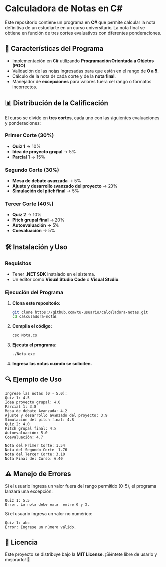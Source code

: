 # Calculadora de Notas en C#

Este repositorio contiene un programa en **C#** que permite calcular la nota definitiva de un estudiante en un curso universitario. La nota final se obtiene en función de tres cortes evaluativos con diferentes ponderaciones.

## 📌 Características del Programa
- Implementación en **C#** utilizando **Programación Orientada a Objetos (POO)**.
- Validación de las notas ingresadas para que estén en el rango de **0 a 5**.
- Cálculo de la nota de cada corte y de la **nota final**.
- Manejador de **excepciones** para valores fuera del rango o formatos incorrectos.

## 📊 Distribución de la Calificación
El curso se divide en **tres cortes**, cada uno con las siguientes evaluaciones y ponderaciones:

### **Primer Corte (30%)**
- **Quiz 1** → 10%
- **Idea de proyecto grupal** → 5%
- **Parcial 1** → 15%

### **Segundo Corte (30%)**
- **Mesa de debate avanzada** → 5%
- **Ajuste y desarrollo avanzado del proyecto** → 20%
- **Simulación del pitch final** → 5%

### **Tercer Corte (40%)**
- **Quiz 2** → 10%
- **Pitch grupal final** → 20%
- **Autoevaluación** → 5%
- **Coevaluación** → 5%

## 🛠 Instalación y Uso
### **Requisitos**
- Tener **.NET SDK** instalado en el sistema.
- Un editor como **Visual Studio Code** o **Visual Studio**.

### **Ejecución del Programa**
1. **Clona este repositorio:**
   ```bash
   git clone https://github.com/tu-usuario/calculadora-notas.git
   cd calculadora-notas
   ```
2. **Compila el código:**
   ```bash
   csc Nota.cs
   ```
3. **Ejecuta el programa:**
   ```bash
   ./Nota.exe
   ```
4. **Ingresa las notas cuando se soliciten.**

## 🔍 Ejemplo de Uso
```
Ingrese las notas (0 - 5.0):
Quiz 1: 4.5
Idea proyecto grupal: 4.0
Parcial 1: 3.8
Mesa de debate Avanzada: 4.2
Ajuste y desarrollo avanzado del proyecto: 3.9
Simulación del pitch final: 4.8
Quiz 2: 4.0
Pitch grupal final: 4.5
Autoevaluación: 5.0
Coevaluación: 4.7

Nota del Primer Corte: 1.54
Nota del Segundo Corte: 1.76
Nota del Tercer Corte: 3.10
Nota Final del Curso: 6.40
```

## ⚠ Manejo de Errores
Si el usuario ingresa un valor fuera del rango permitido (0-5), el programa lanzará una excepción:
```
Quiz 1: 5.5
Error: La nota debe estar entre 0 y 5.
```
Si el usuario ingresa un valor no numérico:
```
Quiz 1: abc
Error: Ingrese un número válido.
```

## 📜 Licencia
Este proyecto se distribuye bajo la **MIT License**. ¡Siéntete libre de usarlo y mejorarlo! 🚀


